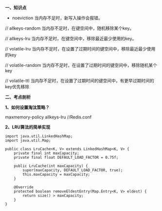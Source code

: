 **一、知识点**
* noeviction
当内存不足时，新写入操作会报错。

// allkeys-random
当内存不足时，在键空间中，随机移除某个key。

// allkeys-lru
当内存不足时，在键空间中，移除最近最少使用的key。

// volatile-lru
当内存不足时，在设置了过期时间的键空间中，移除最近最少使用的key

// volatile-random
当内存不足时，在设置了过期时间的键空间中，移除随机某个key

// volatile-ttl
当内存不足时，在设置了过期时间的键空间中，有更早过期时间的key优先移除

**二、考点剖析**

**1、如何设置淘汰策略？**

maxmemory-policy allkeys-lru //Redis.conf

**2、LRU算法的简单实现**
```  
import java.util.LinkedHashMap;   
import java.util.Map;

public class LruCache<K, V> extends LinkedHashMap<K, V> {
    private final int maxCapacity;  
    private final float DEFAULT_LOAD_FACTOR = 0.75f;  
    
    public LruCache(int maxCapacity) {
        super(maxCapacity, DEFAULT_LOAD_FACTOR, true);  
        this.maxCapacity = maxCapacity;  
    }
    
    @Override 
    protected boolean removeEldestEntry(Map.Entry<K, V> eldest) {  
        return size() > maxCapacity;  
    }  
}
```

